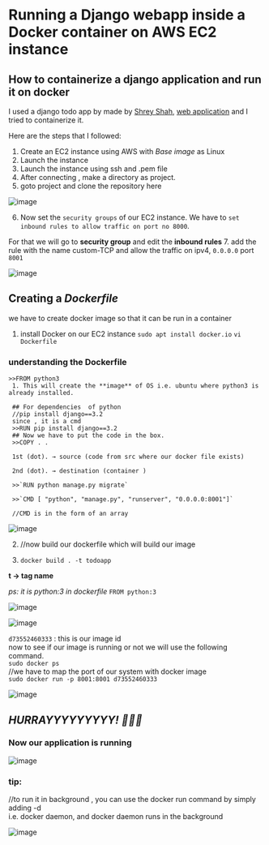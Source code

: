 # Running a Django webapp inside a Docker container on AWS EC2 instance
## How to containerize a django application and run it on docker

I used a django todo app by made by [Shrey Shah](https://github.com/shreys7),  [web application](https://github.com/shreys7/django-todo) and I tried to containerize it. 

Here are the steps that I followed:
1. Create an EC2 instance using AWS with *Base image* as Linux 
2. Launch the instance
3. Launch the instance using ssh and .pem file
4. After connecting , make a directory as project.
5. goto project and clone the repository here

![image](https://user-images.githubusercontent.com/68144680/206733373-0e08557e-02fa-49c7-9992-f315cd6ba243.png)

6. Now set the `security groups` of our EC2 instance. We have to `set inbound rules to allow traffic on port no 8000`.

For that we will go to **security group** and edit the **inbound rules**
7. add the rule with the name custom-TCP and allow the traffic on ipv4, `0.0.0.0`  port `8001`

![image](https://user-images.githubusercontent.com/68144680/206734558-050f4854-cefb-463f-82a2-6915a85e289f.png)

## Creating a *Dockerfile*
we have to create docker image so that it can be run in a container
1. install Docker on our EC2 instance
  `sudo apt install docker.io`
  `vi Dockerfile`
### understanding the Dockerfile
   ```
   >>FROM python3
    1. This will create the **image** of OS i.e. ubuntu where python3 is already installed.

    ## For dependencies  of python
    //pip install django==3.2
    since , it is a cmd
    >>RUN pip install django==3.2
    ## Now we have to put the code in the box.
    >>COPY . .

    1st (dot). → source (code from src where our docker file exists)

    2nd (dot). → destination (container )
    
    >>`RUN python manage.py migrate`

    >>`CMD [ "python", "manage.py", "runserver", "0.0.0.0:8001"]`

    //CMD is in the form of an array
```

![image](https://user-images.githubusercontent.com/68144680/206735617-3d4967b3-a30d-40b1-93ac-3710548d52c3.png)

2. //now build our dockerfile which will build our image

3. `docker build . -t todoapp`

**t → tag name**

*ps: it is python:3 in dockerfile*
`FROM python:3`

![image](https://user-images.githubusercontent.com/68144680/206735974-ae6af9ac-027f-459f-bd05-5d954d696f6b.png)

![image](https://user-images.githubusercontent.com/68144680/206736104-1f1c73b4-ba42-4b5f-a7ba-4ca9e8406684.png)

`d73552460333` : this is our image id
<br>
now to see if our image is running or not we will use the following command.
<br>
`sudo docker ps`
<br>
//we have to map the port of our system with docker image
<br>
`sudo docker run -p 8001:8001 d73552460333`

![image](https://user-images.githubusercontent.com/68144680/206736407-07c4892f-2c0a-4bc2-b50c-d82dc3c98eda.png)
## *HURRAYYYYYYYYY! 🙌🙌🧡*

### Now our application is running 

![image](https://user-images.githubusercontent.com/68144680/206736689-5ccecdc7-fbdd-4ea0-a07b-13b2585ce100.png)

### tip:
 //to run it in background , you can use the docker run  command by simply adding -d
<br>
i.e.  docker daemon, and docker daemon runs in the background

![image](https://user-images.githubusercontent.com/68144680/206741306-40f6f176-6119-4654-b10f-b99cb407cbe3.png)
